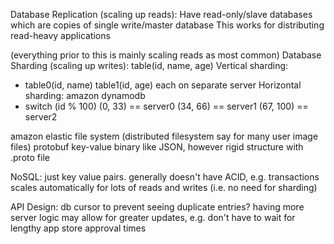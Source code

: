 <!-- SPDX-License-Identifier: zlib-acknowledgement -->
Database Replication (scaling up reads):
Have read-only/slave databases which are copies of single write/master database
This works for distributing read-heavy applications

(everything prior to this is mainly scaling reads as most common)
Database Sharding (scaling up writes):
table(id, name, age)
Vertical sharding:
  - table0(id, name)
    table1(id, age)
    each on separate server
Horizontal sharding:
  amazon dynamodb
  - switch (id % 100)
    (0, 33) == server0
    (34, 66) == server1
    (67, 100) == server2


amazon elastic file system (distributed filesystem say for many user image files)
protobuf key-value binary like JSON, however rigid structure with .proto file 

NoSQL:
just key value pairs.
generally doesn't have ACID, e.g. transactions
scales automatically for lots of reads and writes (i.e. no need for sharding)

API Design:
db cursor to prevent seeing duplicate entries?
having more server logic may allow for greater updates, e.g. don't have to wait for lengthy app store approval times
